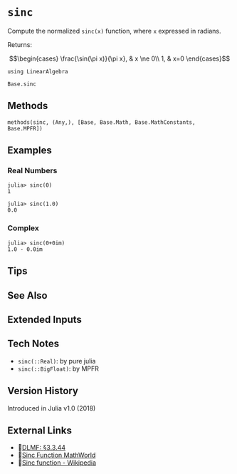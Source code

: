 # `sinc`

Compute the normalized `sinc(x)` function, where `x` expressed in radians.

Returns:
```math
\begin{cases}
\frac{\sin(\pi x)}{\pi x},  & x \ne 0\\
1,  & x=0
\end{cases}
```

```@setup repl_only
using LinearAlgebra
```
```@docs
Base.sinc
```


## Methods

```@repl
methods(sinc, (Any,), [Base, Base.Math, Base.MathConstants, Base.MPFR])
```


## Examples

### Real Numbers
```jldoctest
julia> sinc(0)
1

julia> sinc(1.0)
0.0
```

### Complex
```jldoctest
julia> sinc(0+0im)
1.0 - 0.0im
```

## Tips


## See Also


## Extended Inputs


## Tech Notes

- `sinc(::Real)`: by pure julia
- `sinc(::BigFloat)`: by MPFR


## Version History

Introduced in Julia v1.0 (2018)


## External Links
- 🔗[DLMF: §3.3.44](https://dlmf.nist.gov/3.3#E44)
- 🔗[Sinc Function MathWorld](https://mathworld.wolfram.com/SincFunction.html)
- 🔗[Sinc function - Wikipedia](https://en.wikipedia.org/wiki/Sinc_function)

